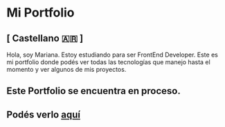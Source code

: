 # Mi Portfolio

## [ Castellano :argentina: ]
Hola, soy Mariana. 
Estoy estudiando para ser FrontEnd Developer. Este es mi portfolio donde podés ver todas las tecnologías que manejo hasta el momento y ver algunos de mis proyectos.

Este Portfolio se encuentra en proceso.
---
Podés verlo [aquí](https://maarcf.github.io/portfolio/)
---

